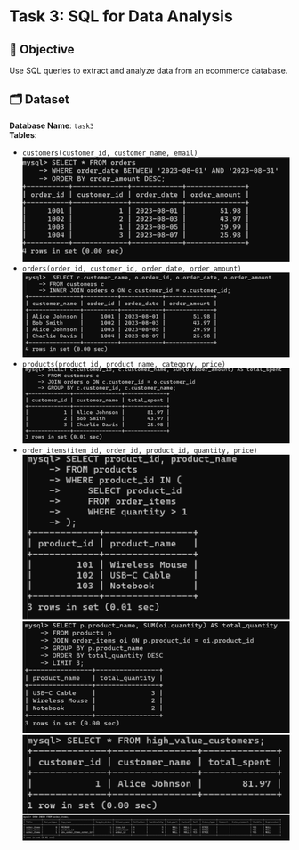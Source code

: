 # Task 3: SQL for Data Analysis

## 📌 Objective
Use SQL queries to extract and analyze data from an ecommerce database.

## 🗂 Dataset
**Database Name**: `task3`  
**Tables**:
- `customers(customer_id, customer_name, email)`
![](https://github.com/kakarot7072/Data_Analyst_Intern/blob/main/Task-03/screenshots/s1.png)
- `orders(order_id, customer_id, order_date, order_amount)`
![](https://github.com/kakarot7072/Data_Analyst_Intern/blob/main/Task-03/screenshots/s2.png)
- `products(product_id, product_name, category, price)`
![](https://github.com/kakarot7072/Data_Analyst_Intern/blob/main/Task-03/screenshots/s3.png)
- `order_items(item_id, order_id, product_id, quantity, price)`
![](https://github.com/kakarot7072/Data_Analyst_Intern/blob/main/Task-03/screenshots/s4.png)
![](https://github.com/kakarot7072/Data_Analyst_Intern/blob/main/Task-03/screenshots/s5.png)
![](https://github.com/kakarot7072/Data_Analyst_Intern/blob/main/Task-03/screenshots/s6.png)
![](https://github.com/kakarot7072/Data_Analyst_Intern/blob/main/Task-03/screenshots/s7.png)
